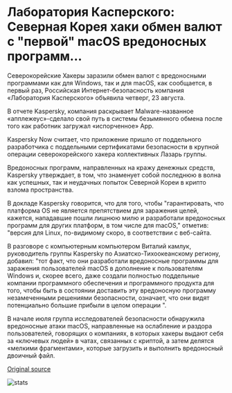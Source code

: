 # Лаборатория Касперского: Северная Корея хаки обмен валют с "первой" macOS вредоносных программ...

Северокорейские Хакеры заразили обмен валют с вредоносными программами как для Windows, так и для macOS, как сообщается, в первый раз, Российская Интернет-безопасность компания «Лаборатория Касперского» объявила четверг, 23 августа.

В отчете Kaspersky, компания раскрывает Malware-названное «апплежеус»-сделало свой путь в системы безымянного обмена после того как работник загружал «испорченное» App.

Kaspersky Now считает, что приложение пришло от поддельного разработчика с поддельными сертификатами безопасности в крупной операции северокорейского хакера коллективных Лазарь группы.

Вредоносных программ, направленных на кражу денежных средств, Kaspersky утверждает, в том, что знаменует собой последнюю в волна как успешных, так и неудачных попыток Северной Кореи в крипто взлома пространства.

В докладе Kaspersky говорится, что для того, чтобы "гарантировать, что платформа OS не является препятствием для заражения целей, кажется, нападавшие пошли лишнюю милю и разработали вредоносных программ для других платформ, в том числе для macOS," отметив: "версия для Linux, по-видимому скоро, в соответствии с веб-сайта.

В разговоре с компьютерным компьютером Виталий камлук, руководитель группы Kaspersky по Азиатско-Тихоокеанскому региону, добавил: "тот факт, что они разработали вредоносные программы для заражения пользователей macOS в дополнение к пользователям Windows и, скорее всего, даже создали полностью поддельные компании программного обеспечения и программного продукта для того, чтобы быть в состоянии доставить эту вредоносную программу незамеченными решениями безопасности, означает, что они видят потенциально большие прибыли в целом операции ".

В начале июля группа исследователей безопасности обнаружила вредоносные атаки macOS, направленные на ослабление и раздора пользователей, говорящих о компаниях, в которых хакеры выдают себя за «ключевых людей» в чатах, связанных с криптой, а затем делятся «мелкими фрагментами», которые загрузить и выполнить вредоносный двоичный файл.

[Original source](https://cointelegraph.com/news/kaspersky-lab-north-korea-hacks-cryptocurrency-exchange-with-first-macos-malware)

![stats](https://c.statcounter.com/11760860/0/a89fa40b/1/ "stats")